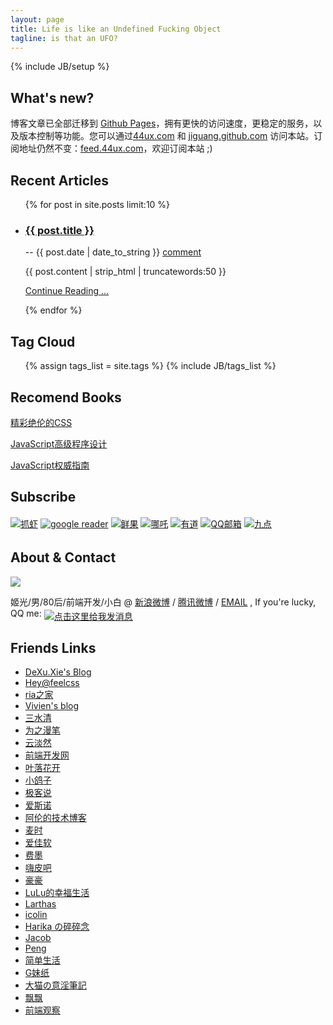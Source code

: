 ```yaml
---
layout: page
title: Life is like an Undefined Fucking Object
tagline: is that an UFO?
---
```

{% include JB/setup %}

## What's new?

博客文章已全部迁移到 <a href="http://pages.github.com/" target="_blank" title="Github Pages">Github Pages</a>，拥有更快的访问速度，更稳定的服务，以及版本控制等功能。您可以通过[44ux.com](http://www.44ux.com) 和 [jiguang.github.com](http://jiguang.github.com) 访问本站。订阅地址仍然不变：<a href="http://feed.44ux.com" title="feed.44ux.com" target="_blank">feed.44ux.com</a>，欢迎订阅本站 ;)

## Recent Articles

<ul class="posts index_posts">
  {% for post in site.posts limit:10 %}
    <li><h3><a class="tit" href="{{ BASE_PATH }}{{ post.url }}" target="_blank" title="{{ post.title }}">{{ post.title }}</a></h3> -- <span class="post-sub">{{ post.date | date_to_string }}</span>
    <a class="comment" href="{{ BASE_PATH }}{{ post.url }}#disqus_thread">comment</a>
        <p class="abstract">{{ post.content | strip_html | truncatewords:50 }}</p>
        <p class="more"><a href="{{ BASE_PATH }}{{ post.url }}"  target="_blank" title="Read more...">Continue Reading ...</a></p>
    </li>
  {% endfor %}
</ul>

## Tag Cloud

<ul class="tag_box inline">
  {% assign tags_list = site.tags %}
  {% include JB/tags_list %}
</ul>

## Recomend Books

<div class="rec-book">
<a target="_blank" href="http://union.dangdang.com/transfer.php?sys_id=1&ad_type=10&from=P-267863&backurl=http%3A%2F%2Fproduct.dangdang.com%2Fproduct.aspx%3Fproduct_id%3D22785480">精彩绝伦的CSS</a>

<a target="_blank" href="http://union.dangdang.com/transfer.php?sys_id=1&ad_type=10&from=P-267863&backurl=http%3A%2F%2Fproduct.dangdang.com%2Fproduct.aspx%3Fproduct_id%3D22628333">JavaScript高级程序设计</a>

<a target="_blank" href="http://union.dangdang.com/transfer.php?sys_id=1&ad_type=10&from=P-267863&backurl=http%3A%2F%2Fproduct.dangdang.com%2Fproduct.aspx%3Fproduct_id%3D22722790">JavaScript权威指南</a>
</div>

## Subscribe

<div class="feed">
<!-- Feedsky FEED发布代码开始 -->
<!-- FEED自动发现标记开始 -->
<link title="RSS 2.0" type="application/rss+xml" href="http://feed.44ux.com" rel="alternate" />
<!-- FEED自动发现标记结束 -->
<a href="http://www.zhuaxia.com/add_channel.php?url=http://feed.44ux.com" target="_blank"><img border="0" src="http://img.feedsky.com/images/icon_subshot02_zhuaxia.gif" alt="&#25235;&#34430;" vspace="2" style="margin-bottom:3px" ></a>
<a href="http://fusion.google.com/add?feedurl=http://feed.44ux.com" target="_blank"><img border="0" src="http://img.feedsky.com/images/icon_subshot02_google.gif" alt="google reader" vspace="2" style="margin-bottom:3px" ></a>
<a href="http://www.xianguo.com/subscribe.php?url=http://feed.44ux.com" target="_blank"><img border="0" src="http://img.feedsky.com/images/icon_subshot02_xianguo.gif" alt="&#40092;&#26524;" vspace="2" style="margin-bottom:3px" ></a>
<a href="http://inezha.com/add?url=http://feed.44ux.com" target="_blank"><img border="0" src="http://img.feedsky.com/images/icon_subshot02_nazha.gif" alt="&#21738;&#21522;" vspace="2" style="margin-bottom:3px" ></a>
<a href="http://reader.youdao.com/b.do?keyfrom=feedsky&url=http://feed.44ux.com" target="_blank"><img border="0" src="http://img.feedsky.com/images/icon_subshot02_youdao.gif" alt="&#26377;&#36947;" vspace="2" style="margin-bottom:3px" ></a>
<a href="http://mail.qq.com/cgi-bin/feed?u=http://feed.44ux.com" target="_blank"><img border="0" src="http://img.feedsky.com/images/icon_subshot02_qq.gif" alt="QQ&#37038;&#31665;" vspace="2" style="margin-bottom:3px" ></a>
<a href="http://9.douban.com/reader/subscribe?url=http://feed.44ux.com" target="_blank"><img border="0" src="http://img.feedsky.com/images/icon_subshot02_douban.gif" alt="&#20061;&#28857;" vspace="2" style="margin-bottom:3px" ></a>
<!-- Feedsky FEED发布代码结束 -->
</div>

## About & Contact

<div class="contact">
<p>
<a href="http://weibo.com/u/1541312947?s=6uyXnP" target="_blank"><img border="0" src="http://service.t.sina.com.cn/widget/qmd/1541312947/c6926a93/1.png"/></a> </p>
姬光/男/80后/前端开发/小白 @
<a href="http://weibo.com/jiguang1984" title="新浪微博" target="_blank">新浪微博</a> /
<a href="http://t.qq.com/jiguang1984" title="腾讯微博" target="_blank">腾讯微博</a> /
<a href="mailto:jiguang1984@gmail.com" title="Email Me">EMAIL</a>
, If you're lucky, QQ me:  <a target="_blank" href="http://sighttp.qq.com/authd?IDKEY=f8942300d9c8ce7cad4b929faeccf20eb6fc117ed5edb2a8"><img border="0"  src="http://wpa.qq.com/imgd?IDKEY=f8942300d9c8ce7cad4b929faeccf20eb6fc117ed5edb2a8&pic=41" alt="点击这里给我发消息" title="点击这里给我发消息" style="vertical-align:-5px;"></a>
</div>

## Friends Links

<ul class="friends-links">
    <li><a href="http://xiedexu.cn/" target="_blank">DeXu.Xie's Blog</a></li>
    <li><a href="http://www.feelcss.com/" target="_blank">Hey@feelcss</a></li>
    <li><a href="http://www.36ria.com/" target="_blank">ria之家</a></li>
    <li><a href="http://vivienchen.me/" target="_blank">Vivien's blog</a></li>
    <li><a href="http://js8.in/" target="_blank">三水清</a></li>
    <li><a href="http://www.cn-cuckoo.com/" target="_blank">为之漫笔</a></li>
    <li><a href="http://yundanran.com/" target="_blank">云淡然</a></li>
    <li><a href="http://www.w3cfuns.com/" target="_blank">前端开发网</a></li>
    <li><a href="http://yekai.net/" target="_blank">叶落花开</a></li>
    <li><a href="http://hi.baidu.com/vickeychen/home" target="_blank">小鸽子</a></li>
    <li><a href="http://gtalks.net/" target="_blank">极客说</a></li>
    <li><a href="http://isnowe.com/" target="_blank">爱斯诺</a></li>
    <li><a href="http://lison.sinaapp.com/" target="_blank">阿伦的技术博客</a></li>
    <li><a href="http://www.wheattime.com/" target="_blank">麦时</a></li>
    <li><a href="http://www.92app.com/" target="_blank">爱佳软</a></li>
    <li><a href="http://www.feimos.com/" target="_blank">费墨</a></li>
    <li><a href="http://haipi8.com/" target="_blank" title="坤哥">嗨皮吧</a></li>
    <li><a href="http://www.hohoo.me/" target="_blank">豪豪</a></li>
    <li><a href="http://www.sannielu.com/" target="_blank">LuLu的幸福生活</a></li>
    <li><a href="http://lasas.me/" target="_blank">Larthas</a></li>
    <li><a href="http://icolin.org/" target="_blank">icolin</a></li>
    <li><a href="http://www.bu-anjing.com/" target="_blank">Harika の碎碎念</a></li>
    <li><a href="http://www.hotels2map.com/" target="_blank">Jacob</a></li>
    <li><a href="http://www.hepeng.org/blog/" target="_blank">Peng</a></li>
    <li><a href="http://reeqi.name/" target="_blank">简单生活</a></li>
    <li><a href="http://gmeiz.me/" target="_blank">G妹纸</a></li>
    <li><a href="http://ooxx.me/" target="_blank">大猫の意淫筆記</a></li>
    <li><a href="http://pufen.net/" target="_blank">飘飘</a></li>
    <li><a href="http://www.qianduan.net/" target="_blank">前端观察</a></li>
</ul>


